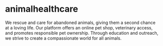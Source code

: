 # animalhealthcare
We rescue and care for abandoned animals, giving them a second chance at a loving life. Our platform offers an online pet shop, veterinary access, and promotes responsible pet ownership. Through education and outreach, we strive to create a compassionate world for all animals.
